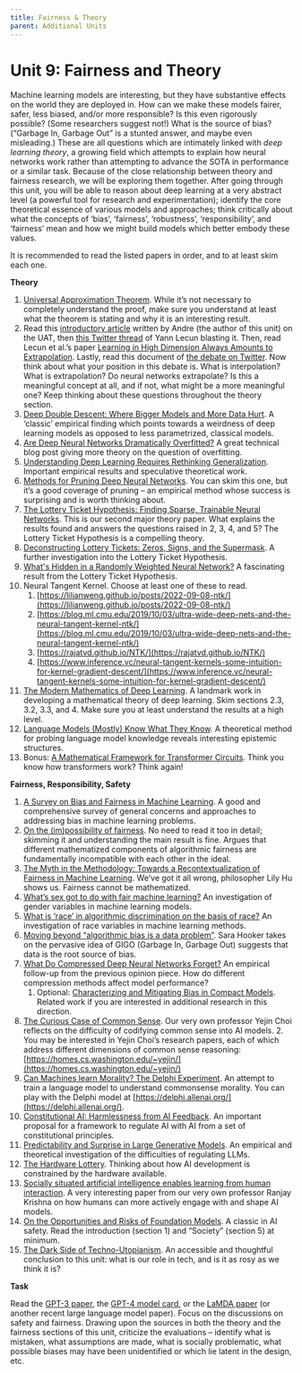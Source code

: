 ```yaml
---
title: Fairness & Theory
parent: Additional Units
---
```


# Unit 9: Fairness and Theory


Machine learning models are interesting, but they have substantive effects on the world they are deployed in. How can we make these models fairer, safer, less biased, and/or more responsible? Is this even rigorously possible? (Some researchers suggest not!) What is the source of bias? (“Garbage In, Garbage Out” is a stunted answer, and maybe even misleading.) These are all questions which are intimately linked with _deep learning theory_, a growing field which attempts to explain how neural networks work rather than attempting to advance the SOTA in performance or a similar task. Because of the close relationship between theory and fairness research, we will be exploring them together. After going through this unit, you will be able to reason about deep learning at a very abstract level (a powerful tool for research and experimentation); identify the core theoretical essence of various models and approaches; think critically about what the concepts of ‘bias’, ‘fairness’, ‘robustness’, ‘responsibility’, and ‘fairness’ mean and how we might build models which better embody these values.

It is recommended to read the listed papers in order, and to at least skim each one.

**Theory**



1. [Universal Approximation Theorem](https://en.wikipedia.org/wiki/Universal_approximation_theorem). While it’s not necessary to completely understand the proof, make sure you understand at least what the theorem is stating and why it is an interesting result. 
2. Read this [introductory article](https://medium.com/analytics-vidhya/you-dont-understand-neural-networks-until-you-understand-the-universal-approximation-theorem-85b3e7677126) written by Andre (the author of this unit) on the UAT, then [this Twitter thread](https://twitter.com/ylecun/status/1409940043951742981?lang=en) of Yann Lecun blasting it. Then, read Lecun et al.’s paper [Learning in High Dimension Always Amounts to Extrapolation](https://arxiv.org/pdf/2110.09485.pdf). Lastly, read this document of [the debate on Twitter](https://gowrishankar.info/blog/deep-learning-is-not-as-impressive-as-you-think-its-mere-interpolation/). Now think about what your position in this debate is. What is interpolation? What is extrapolation? Do neural networks extrapolate? Is this a meaningful concept at all, and if not, what might be a more meaningful one? Keep thinking about these questions throughout the theory section.
3. [Deep Double Descent: Where Bigger Models and More Data Hurt](https://arxiv.org/pdf/1912.02292.pdf). A ‘classic’ empirical finding which points towards a weirdness of deep learning models as opposed to less parametrized, classical models.
4. [Are Deep Neural Networks Dramatically Overfitted?](https://lilianweng.github.io/posts/2019-03-14-overfit/) A great technical blog post giving more theory on the question of overfitting.
5. [Understanding Deep Learning Requires Rethinking Generalization](https://arxiv.org/pdf/1611.03530.pdf). Important empirical results and speculative theoretical work.
6. [Methods for Pruning Deep Neural Networks](https://arxiv.org/pdf/2011.00241.pdf). You can skim this one, but it’s a good coverage of pruning – an empirical method whose success is surprising and is worth thinking about.
7. [The Lottery Ticket Hypothesis: Finding Sparse, Trainable Neural Networks](https://arxiv.org/abs/1803.03635). This is our second major theory paper. What explains the results found and answers the questions raised in 2, 3, 4, and 5? The Lottery Ticket Hypothesis is a compelling theory.
8. [Deconstructing Lottery Tickets: Zeros, Signs, and the Supermask](https://arxiv.org/pdf/1905.01067.pdf). A further investigation into the Lottery Ticket Hypothesis.
9. [What's Hidden in a Randomly Weighted Neural Network?](https://arxiv.org/pdf/1911.13299.pdf) A fascinating result from the Lottery Ticket Hypothesis.
10. Neural Tangent Kernel. Choose at least one of these to read.
    1. [https://lilianweng.github.io/posts/2022-09-08-ntk/](https://lilianweng.github.io/posts/2022-09-08-ntk/) 
    2. [https://blog.ml.cmu.edu/2019/10/03/ultra-wide-deep-nets-and-the-neural-tangent-kernel-ntk/](https://blog.ml.cmu.edu/2019/10/03/ultra-wide-deep-nets-and-the-neural-tangent-kernel-ntk/) 
    3. [https://rajatvd.github.io/NTK/](https://rajatvd.github.io/NTK/) 
    4. [https://www.inference.vc/neural-tangent-kernels-some-intuition-for-kernel-gradient-descent/](https://www.inference.vc/neural-tangent-kernels-some-intuition-for-kernel-gradient-descent/)
11. [The Modern Mathematics of Deep Learning](https://arxiv.org/pdf/2105.04026.pdf). A landmark work in developing a mathematical theory of deep learning. Skim sections 2.3, 3.2, 3.3, and 4. Make sure you at least understand the results at a high level.
12. [Language Models (Mostly) Know What They Know](https://arxiv.org/pdf/2207.05221.pdf). A theoretical method for probing language model knowledge reveals interesting epistemic structures. 
13. Bonus: [A Mathematical Framework for Transformer Circuits](https://transformer-circuits.pub/2021/framework/index.html). Think you know how transformers work? Think again!

**Fairness, Responsibility, Safety**



1. [A Survey on Bias and Fairness in Machine Learning](https://arxiv.org/pdf/1908.09635.pdf). A good and comprehensive survey of general concerns and approaches to addressing bias in machine learning problems.
2. [On the (im)possibility of fairness](https://arxiv.org/pdf/1609.07236.pdf). No need to read it too in detail; skimming it and understanding the main result is fine. Argues that different mathematized components of algorithmic fairness are fundamentally incompatible with each other in the ideal.
3. [The Myth in the Methodology: Towards a Recontextualization of Fairness in Machine Learning](https://econcs.seas.harvard.edu/files/econcs/files/green_icml18.pdf). We’ve got it all wrong, philosopher Lily Hu shows us. Fairness cannot be mathematized.
4. [What’s sex got to do with fair machine learning?](https://arxiv.org/ftp/arxiv/papers/2006/2006.01770.pdf) An investigation of gender variables in machine learning models.
5. [What is ‘race’ in algorithmic discrimination on the basis of race?](https://scholar.harvard.edu/files/lilyhu/files/what_is_race.pdf) An investigation of race variables in machine learning methods.
6. [Moving beyond “algorithmic bias is a data problem”](https://www.sciencedirect.com/science/article/pii/S2666389921000611). Sara Hooker takes on the pervasive idea of GIGO (Garbage In, Garbage Out) suggests that data is the root source of bias.
7. [What Do Compressed Deep Neural Networks Forget?](https://arxiv.org/abs/1911.05248) An empirical follow-up from the previous opinion piece. How do different compression methods affect model performance?
    1. Optional: [Characterizing and Mitigating Bias in Compact Models](https://arxiv.org/pdf/2010.03058.pdf). Related work if you are interested in additional research in this direction.
8. [The Curious Case of Common Sense](https://www.amacad.org/publication/curious-case-commonsense-intelligence). Our very own professor Yejin Choi reflects on the difficulty of codifying common sense into AI models.
    2. You may be interested in Yejin Choi’s research papers, each of which address different dimensions of common sense reasoning: [https://homes.cs.washington.edu/~yejin/](https://homes.cs.washington.edu/~yejin/) 
9. [Can Machines learn Morality? The Delphi Experiment](https://arxiv.org/pdf/2110.07574.pdf). An attempt to train a language model to understand commonsense morality. You can play with the Delphi model at [https://delphi.allenai.org/](https://delphi.allenai.org/). 
10. [Constitutional AI: Harmlessness from AI Feedback](https://arxiv.org/abs/2212.08073). An important proposal for a framework to regulate AI with AI from a set of constitutional principles.
11. [Predictability and Surprise in Large Generative Models](https://www.anthropic.com/index/predictability-and-surprise-in-large-generative-models). An empirical and theoretical investigation of the difficulties of regulating LLMs.
12. [The Hardware Lottery](https://arxiv.org/abs/2009.06489). Thinking about how AI development is constrained by the hardware available. 
13. [Socially situated artificial intelligence enables learning from human interaction](https://www.pnas.org/doi/full/10.1073/pnas.2115730119). A very interesting paper from our very own professor Ranjay Krishna on how humans can more actively engage with and shape AI models.
14. [On the Opportunities and Risks of Foundation Models](https://arxiv.org/pdf/2108.07258.pdf). A classic in AI safety. Read the introduction (section 1) and “Society” (section 5) at minimum.
15. [The Dark Side of Techno-Utopianism](https://www.newyorker.com/magazine/2019/09/30/the-dark-side-of-techno-utopianism). An accessible and thoughtful conclusion to this unit: what is our role in tech, and is it as rosy as we think it is?

**Task**

Read the [GPT-3 paper](https://arxiv.org/abs/2005.14165), the [GPT-4 model card](https://cdn.openai.com/papers/gpt-4-system-card.pdf), or the [LaMDA paper](https://arxiv.org/pdf/2201.08239.pdf) (or another recent large language model paper). Focus on the discussions on safety and fairness. Drawing upon the sources in both the theory and the fairness sections of this unit, criticize the evaluations – identify what is mistaken, what assumptions are made, what is socially problematic, what possible biases may have been unidentified or which lie latent in the design, etc.